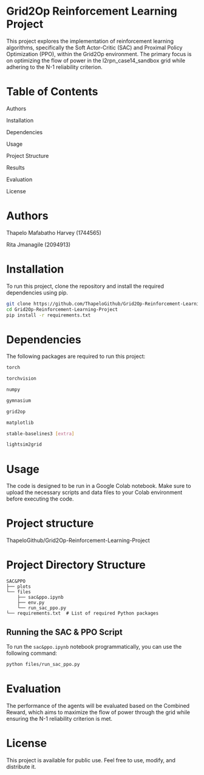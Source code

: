 # Grid2Op Reinforcement Learning Project

This project explores the implementation of reinforcement learning algorithms, specifically the Soft Actor-Critic (SAC) and Proximal Policy Optimization (PPO), within the Grid2Op environment. The primary focus is on optimizing the flow of power in the l2rpn_case14_sandbox grid while adhering to the N-1 reliability criterion.

# Table of Contents

Authors

Installation

Dependencies

Usage

Project Structure

Results

Evaluation

License

# Authors
Thapelo Mafabatho Harvey (1744565)

Rita Jmanagile (2094913)

# Installation
To run this project, clone the repository and install the required dependencies using pip.

```bash
git clone https://github.com/ThapeloGithub/Grid2Op-Reinforcement-Learning-Project
cd Grid2Op-Reinforcement-Learning-Project
pip install -r requirements.txt
```

# Dependencies
The following packages are required to run this project:
```bash
torch

torchvision

numpy

gymnasium

grid2op

matplotlib

stable-baselines3 [extra]

lightsim2grid
```
# Usage 
The code is designed to be run in a Google Colab notebook. Make sure to upload the necessary scripts and data files to your Colab environment before executing the code.
# Project structure
ThapeloGithub/Grid2Op-Reinforcement-Learning-Project

# Project Directory Structure

```plaintext
SAC&PPO
├── plots
└── files
    ├── sac&ppo.ipynb
    ├── env.py
    └── run_sac_ppo.py
└── requirements.txt  # List of required Python packages
```
## Running the SAC & PPO Script

To run the `sac&ppo.ipynb` notebook programmatically, you can use the following command:

```bash
python files/run_sac_ppo.py
```

# Evaluation
The performance of the agents will be evaluated based on the Combined Reward, which aims to maximize the flow of power through the grid while ensuring the N-1 reliability criterion is met.
# License
This project is available for public use. Feel free to use, modify, and distribute it.

